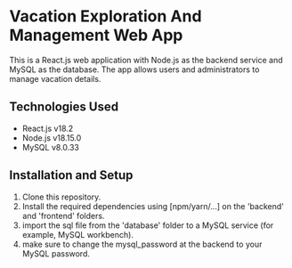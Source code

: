# Vacation Exploration And Management Web App

This is a React.js web application with Node.js as the backend service and MySQL as the database. The app allows users and administrators to manage vacation details.

## Technologies Used

- React.js v18.2
- Node.js v18.15.0
- MySQL v8.0.33

## Installation and Setup

1. Clone this repository.
2. Install the required dependencies using [npm/yarn/...] on the 'backend' and 'frontend' folders.
3. import the sql file from the 'database' folder to a MySQL service (for example, MySQL workbench).
4. make sure to change the mysql_password at the backend to your MySQL password.